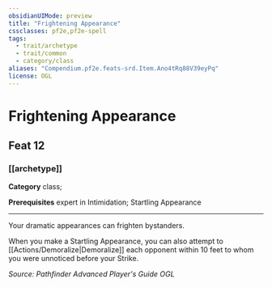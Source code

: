 ```yaml
---
obsidianUIMode: preview
title: "Frightening Appearance"
cssclasses: pf2e,pf2e-spell
tags:
  - trait/archetype
  - trait/common
  - category/class
aliases: "Compendium.pf2e.feats-srd.Item.Ano4tRq88V39eyPq"
license: OGL
---
```

# Frightening Appearance
## Feat 12
### [[archetype]]

**Category** class; 



**Prerequisites** expert in Intimidation; Startling Appearance
* * *
Your dramatic appearances can frighten bystanders.

When you make a Startling Appearance, you can also attempt to [[Actions/Demoralize|Demoralize]] each opponent within 10 feet to whom you were unnoticed before your Strike.

*Source: Pathfinder Advanced Player's Guide*
*OGL*